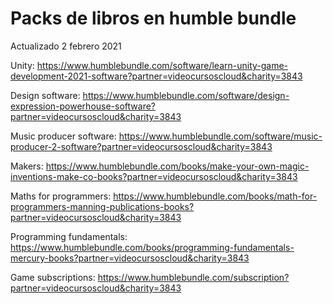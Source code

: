 # Packs de libros en humble bundle

Actualizado 2 febrero 2021

Unity: https://www.humblebundle.com/software/learn-unity-game-development-2021-software?partner=videocursoscloud&charity=3843

Design software: https://www.humblebundle.com/software/design-expression-powerhouse-software?partner=videocursoscloud&charity=3843

Music producer software: https://www.humblebundle.com/software/music-producer-2-software?partner=videocursoscloud&charity=3843

Makers: https://www.humblebundle.com/books/make-your-own-magic-inventions-make-co-books?partner=videocursoscloud&charity=3843

Maths for programmers: https://www.humblebundle.com/books/math-for-programmers-manning-publications-books?partner=videocursoscloud&charity=3843

Programming fundamentals: https://www.humblebundle.com/books/programming-fundamentals-mercury-books?partner=videocursoscloud&charity=3843

Game subscriptions: https://www.humblebundle.com/subscription?partner=videocursoscloud&charity=3843
